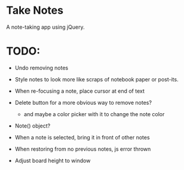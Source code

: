 Take Notes
==========

A note-taking app using jQuery.

TODO:
=====

* Undo removing notes

* Style notes to look more like scraps of notebook paper or post-its.

* When re-focusing a note, place cursor at end of text

* Delete button for a more obvious way to remove notes?
    - and maybe a color picker with it to change the note color

* Note() object?

* When a note is selected, bring it in front of other notes

* When restoring from no previous notes, js error thrown

* Adjust board height to window
